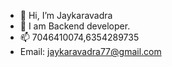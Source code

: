 - 👋 Hi, I’m Jaykaravadra 
- 👀 I am Backend developer.  
- 📫 7046410074,6354289735 
- Email: jaykaravadra77@gmail.com








